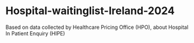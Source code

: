 # Hospital-waitinglist-Ireland-2024
Based on data collected by Healthcare Pricing Office (HPO), about Hospital In Patient Enquiry (HIPE)
